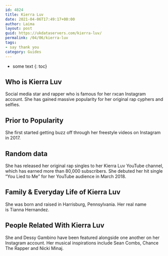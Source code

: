 ```yaml
---
id: 4824
title: Kierra Luv
date: 2021-04-06T17:49:17+00:00
author: Laima
layout: post
guid: https://ukdataservers.com/kierra-luv/
permalink: /04/06/kierra-luv
tags:
- say thank you
category: Guides
---
```


* some text
{: toc}


## Who is Kierra Luv
                  
                  
                  
Social media star and rapper who is famous for her rxcan Instagram account. She has gained massive popularity for her original rap cyphers and selfies. 
                  
              
            
              
            
                
                
                
## Prior to Popularity
                  
                  
                  
She first started getting buzz off through her freestyle videos on Instagram in 2017.
                  
              
            
              
            
                
                
                
## Random data
                  
                  
                  
She has released her original rap singles to her Kierra Luv YouTube channel, which has earned more than 80,000 subscribers. She debuted her hit single &#8220;You Lied to Me&#8221; for her YouTube audience in March 2018. 
                  
              
            
              
            
                
                
                
## Family & Everyday Life of Kierra Luv
                  
                  
                  
She was born and raised in Harrisburg, Pennsylvania. Her real name is Tianna Hernandez. 
                  
              
            
              
            
                
                
                
## People Related With Kierra Luv
                  
                  
                  
She and Dessy Gambino have been featured alongside one another on her Instagram account. Her musical inspirations include Sean Combs, Chance The Rapper and Nicki Minaj.
                  
              
            
              
            
                
              
            
              
              
            
            
              
            
          
          
          